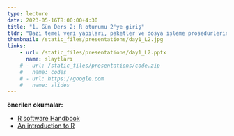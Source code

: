 ```yaml
---
type: lecture
date: 2023-05-16T8:00:00+4:30
title: "1. Gün Ders 2: R oturumu 2'ye giriş"
tldr: "Bazı temel veri yapıları, paketler ve dosya işleme prosedürlerine ilişkin teknik bir genel bakışın yanı sıra, yardım işlevleri ve katılımcıların R'nin işlevlerini bağımsız olarak keşfetmelerine yardımcı olacak diğer ipuçları da ele alınacaktır."
thumbnail: /static_files/presentations/day1_L2.jpg
links: 
    - url: /static_files/presentations/day1_L2.pptx
      name: slaytları
    # - url: /static_files/presentations/code.zip
    #   name: codes
    # - url: https://google.com
    #   name: slides
---
```

**önerilen okumalar:**
- [R software Handbook](https://bookdown.org/aschmi11/RESMHandbook/)
- [An introduction to R](https://cran.r-project.org/doc/manuals/r-release/R-intro.pdf)

